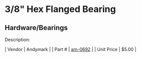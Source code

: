 # 3/8" Hex Flanged Bearing
## Hardware/Bearings
Description: 	 

| Vendor | Andymark | 
| Part # | [am-0692](http://www.andymark.com/Bearings-s/239.htm) | 
| Unit Price | $5.00 | 
